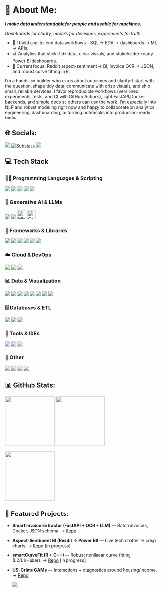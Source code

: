 <!-- About -->
<h1>💫 About Me:</h1>
<p><i><b>I make data understandable for people and usable for machines.</b></i></p>
<p><i>Dashboards for clarity, models for decisions, experiments for truth.</i></p>

- 🧠 I build end-to-end data workflows—SQL → EDA → dashboards → ML → APIs.
- 📊 Analytics that stick: tidy data, clear visuals, and stakeholder-ready Power BI dashboards.
- 🧪 Current focus: Reddit aspect-sentiment → BI, invoice OCR → JSON, and robust curve fitting in R.

<p>I’m a hands-on builder who cares about outcomes and clarity: I start with the question, shape tidy data, communicate with crisp visuals, and ship small, reliable services. I favor reproducible workflows (versioned experiments, tests, and CI with GitHub Actions), light FastAPI/Docker backends, and simple docs so others can use the work. I’m especially into NLP and robust modeling right now and happy to collaborate on analytics engineering, dashboarding, or turning notebooks into production-ready tools.</p>

<!-- Socials -->
<h2>🌐 Socials:</h2>

<a href="https://www.linkedin.com/in/swati694/">
  <img src="https://img.shields.io/badge/LinkedIn-0A66C2?style=for-the-badge&logo=linkedin&logoColor=white"/>
</a>
<a href="https://jhaswati694.substack.com" target="_blank">
  <img src="https://img.shields.io/badge/Substack-FF6719?style=for-the-badge&logo=substack&logoColor=white" alt="Substack"/>
</a>
<a href="mailto:jhaswati694.com">
  <img src="https://img.shields.io/badge/Email-D14836?style=for-the-badge&logo=gmail&logoColor=white"/>
</a>

<h2>💻 Tech Stack</h2>

<h3>👩‍💻 Programming Languages & Scripting</h3>
<p>
  <img src="https://img.shields.io/badge/Python-3776AB?style=for-the-badge&logo=python&logoColor=white"/>
  <img src="https://img.shields.io/badge/R-276DC3?style=for-the-badge&logo=r&logoColor=white"/>
  <img src="https://img.shields.io/badge/SAS-1E90FF?style=for-the-badge&logo=sas&logoColor=white"/>
  <img src="https://img.shields.io/badge/SQL-2F4858?style=for-the-badge"/>
  <img src="https://img.shields.io/badge/PySpark-E25A1C?style=for-the-badge&logo=apachespark&logoColor=white"/>
</p>

<h3>🧠 Generative AI & LLMs</h3>
<p>
  <img src="https://img.shields.io/badge/Ollama-1B1F23?style=for-the-badge&logo=ollama&logoColor=white"/>
  <img src="https://img.shields.io/badge/OpenAI-412991?style=for-the-badge&logo=openai&logoColor=white"/>
  <img src="https://img.shields.io/badge/Mistral%207B%20(via%20Ollama)-1B1F23?style=for-the-badge&logo=mistral&logoColor=white" height="28" alt="Mistral 7B via Ollama"/>
  <img src="https://img.shields.io/badge/Gemma%203%20(via%20Ollama)-1B1F23?style=for-the-badge&logo=google&logoColor=white" height="28" alt="Gemma 3 via Ollama"/>
</p>

<h3>🧩 Frameworks & Libraries</h3>
<p>
  <img src="https://img.shields.io/badge/TensorFlow-FF6F00?style=for-the-badge&logo=tensorflow&logoColor=white"/>
  <img src="https://img.shields.io/badge/PyTorch-EE4C2C?style=for-the-badge&logo=pytorch&logoColor=white"/>
  <img src="https://img.shields.io/badge/Keras-D00000?style=for-the-badge&logo=keras&logoColor=white"/>
  <img src="https://img.shields.io/badge/scikit--learn-F7931E?style=for-the-badge&logo=scikitlearn&logoColor=white"/>
  <img src="https://img.shields.io/badge/FastAPI-009688?style=for-the-badge&logo=fastapi&logoColor=white"/>
  <img src="https://img.shields.io/badge/Streamlit-FF4B4B?style=for-the-badge&logo=streamlit&logoColor=white"/>
</p>

<h3>☁️ Cloud & DevOps</h3>
<p>
  <img src="https://img.shields.io/badge/MLflow-0194E2?style=for-the-badge&logo=mlflow&logoColor=white"/>
  <img src="https://img.shields.io/badge/Docker-2496ED?style=for-the-badge&logo=docker&logoColor=white"/>
  <img src="https://img.shields.io/badge/GitHub%20Actions-2088FF?style=for-the-badge&logo=githubactions&logoColor=white"/>
</p>

<h3>📊 Data & Visualization</h3>
<p>
  <img src="https://img.shields.io/badge/pandas-150458?style=for-the-badge&logo=pandas&logoColor=white"/>
  <img src="https://img.shields.io/badge/NumPy-013243?style=for-the-badge&logo=numpy&logoColor=white"/>
  <img src="https://img.shields.io/badge/Matplotlib-11557C?style=for-the-badge"/>
  <img src="https://img.shields.io/badge/Seaborn-4695EB?style=for-the-badge"/>
  <img src="https://img.shields.io/badge/Plotly-3F4F75?style=for-the-badge&logo=plotly&logoColor=white"/>
  <img src="https://img.shields.io/badge/ggplot2-1A73E8?style=for-the-badge"/>
  <img src="https://img.shields.io/badge/Tidyverse-1F77B4?style=for-the-badge"/>
  <img src="https://img.shields.io/badge/Power%20BI-F2C811?style=for-the-badge&logo=powerbi&logoColor=black"/>
</p>

<h3>🗄️ Databases & ETL</h3>
<p>
  <img src="https://img.shields.io/badge/SQLite-003B57?style=for-the-badge&logo=sqlite&logoColor=white"/>
  <img src="https://img.shields.io/badge/PostgreSQL-4169E1?style=for-the-badge&logo=postgresql&logoColor=white"/>
  <img src="https://img.shields.io/badge/MySQL-4479A1?style=for-the-badge&logo=mysql&logoColor=white"/>
</p>

<h3>🧰 Tools & IDEs</h3>
<p>
  <img src="https://img.shields.io/badge/VS%20Code-007ACC?style=for-the-badge&logo=visualstudiocode&logoColor=white"/>
  <img src="https://img.shields.io/badge/Git-F05032?style=for-the-badge&logo=git&logoColor=white"/>
  <img src="https://img.shields.io/badge/RStudio-75AADB?style=for-the-badge&logo=rstudio&logoColor=white"/>
</p>

<h3>🧪 Other</h3>
<p>
  <img src="https://img.shields.io/badge/Computer%20Vision-5C3EE8?style=for-the-badge&logo=opencv&logoColor=white"/>
  <img src="https://img.shields.io/badge/NLP-0A66C2?style=for-the-badge"/>
  <img src="https://img.shields.io/badge/Tesseract%20OCR-FF9900?style=for-the-badge"/>
  <img src="https://img.shields.io/badge/Jupyter-FA0F00?style=for-the-badge&logo=jupyter&logoColor=white"/>
</p>



<!-- GitHub Stats -->
<h2>📊 GitHub Stats:</h2>

<p>
  <img height="160" src="https://github-readme-stats.vercel.app/api?username=SwatiNeha&show_icons=true&theme=dark&rank_icon=github"/>
  <img height="160" src="https://github-readme-streak-stats.herokuapp.com?user=SWatiNeha&theme=dark"/>
</p>
<p>
  <img height="160" src="https://github-readme-stats.vercel.app/api/top-langs/?username=SwatiNeha&layout=compact&theme=dark"/>
</p>

<!-- Featured Projects -->
<h2>🚀 Featured Projects:</h2>

- **Smart Invoice Extractor (FastAPI + OCR + LLM)** — Batch invoices, Docker, JSON schema. → [Repo](https://github.com/SwatiNeha/smart-doc-scanner)
- **Aspect-Sentiment BI (Reddit → Power BI)** — Live tech chatter → crisp charts. → [Repo](https://github.com/SwatiNeha/aspect-sentiment-bi) [in progress]
- **smartCurveFit (R + C++)** — Robust nonlinear curve fitting (L2/L1/Huber). → [Repo](https://github.com/SwatiNeha/smartCurveFit) [in progress]
- **US-Crime GAMs** — Interactions + diagnostics around housing/income. → [Repo](https://github.com/SwatiNeha/uscrime-gam)

  <img src="https://github-readme-activity-graph.vercel.app/graph?username=SwatiNeha&theme=github-dark" />
